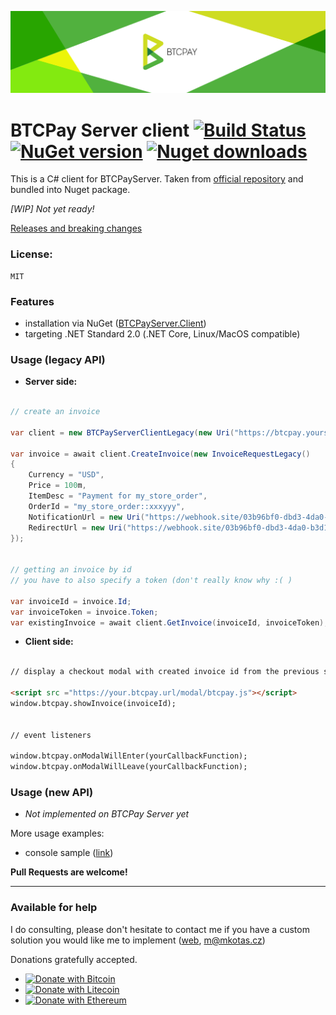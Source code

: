 ![Logo](btcpayserver-logo.png)
# BTCPay Server client [![Build Status](https://travis-ci.com/Marfusios/btcpayserver-client.svg?branch=master)](https://travis-ci.com/Marfusios/btcpayserver-client) [![NuGet version](https://badge.fury.io/nu/BTCPayServer.Client.svg)](https://www.nuget.org/packages/BTCPayServer.Client) [![Nuget downloads](https://img.shields.io/nuget/dt/BTCPayServer.Client)](https://www.nuget.org/packages/BTCPayServer.Client)

This is a C# client for BTCPayServer. Taken from [official repository](https://github.com/btcpayserver/btcpayserver/tree/master/BTCPayServer.Client) and bundled into Nuget package.

*[WIP] Not yet ready!* 

[Releases and breaking changes](https://github.com/Marfusios/btcpayserver-client/releases)

### License: 
    MIT

### Features

* installation via NuGet ([BTCPayServer.Client](https://www.nuget.org/packages/BTCPayServer.Client))
* targeting .NET Standard 2.0 (.NET Core, Linux/MacOS compatible)

### Usage (legacy API)

* **Server side:**
```csharp

// create an invoice

var client = new BTCPayServerClientLegacy(new Uri("https://btcpay.yourserver.com"), "legacy_api_key");

var invoice = await client.CreateInvoice(new InvoiceRequestLegacy()
{
    Currency = "USD",
    Price = 100m,
    ItemDesc = "Payment for my_store_order",
    OrderId = "my_store_order::xxxyyy",
    NotificationUrl = new Uri("https://webhook.site/03b96bf0-dbd3-4da0-b3d1-54aa5e7f794c"),
    RedirectUrl = new Uri("https://webhook.site/03b96bf0-dbd3-4da0-b3d1-54aa5e7f794c")
});


// getting an invoice by id
// you have to also specify a token (don't really know why :( )

var invoiceId = invoice.Id;
var invoiceToken = invoice.Token;
var existingInvoice = await client.GetInvoice(invoiceId, invoiceToken);

```


* **Client side:**

```html

// display a checkout modal with created invoice id from the previous step

<script src ="https://your.btcpay.url/modal/btcpay.js"></script>
window.btcpay.showInvoice(invoiceId);


// event listeners

window.btcpay.onModalWillEnter(yourCallbackFunction);
window.btcpay.onModalWillLeave(yourCallbackFunction);

```

### Usage (new API)

* *Not implemented on BTCPay Server yet*


More usage examples:
* console sample ([link](test_integration/BTCPayServer.Client.Sample/Program.cs))

**Pull Requests are welcome!**

---

### Available for help
I do consulting, please don't hesitate to contact me if you have a custom solution you would like me to implement ([web](http://mkotas.cz/), 
<m@mkotas.cz>)

Donations gratefully accepted.
* [![Donate with Bitcoin](https://en.cryptobadges.io/badge/small/1HfxKZhvm68qK3gE8bJAdDBWkcZ2AFs9pw)](https://en.cryptobadges.io/donate/1HfxKZhvm68qK3gE8bJAdDBWkcZ2AFs9pw)
* [![Donate with Litecoin](https://en.cryptobadges.io/badge/small/LftdENE8DTbLpV6RZLKLdzYzVU82E6dz4W)](https://en.cryptobadges.io/donate/LftdENE8DTbLpV6RZLKLdzYzVU82E6dz4W)
* [![Donate with Ethereum](https://en.cryptobadges.io/badge/small/0xb9637c56b307f24372cdcebd208c0679d4e48a47)](https://en.cryptobadges.io/donate/0xb9637c56b307f24372cdcebd208c0679d4e48a47)
